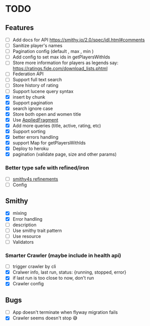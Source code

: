 # TODO

## Features

- [ ] Add docs for API https://smithy.io/2.0/spec/idl.html#comments
- [ ] Sanitize player's names
- [ ] Pagination config (default , max , min )
- [ ] Add config to set max ids in getPlayersWithIds
- [ ] Store more information for players as legends say: https://ratings.fide.com/download_lists.phtml
- [ ] Federation API
- [ ] Support full text search
- [ ] Store history of rating
- [ ] Support lucene query syntax
- [x] insert by chunk
- [x] Support pagination
- [x] search ignore case
- [x] Store both open and women title
- [x] Use [AppliedFragment](https://typelevel.org/skunk/reference/Fragments.html)
- [x] Add more queries (title, active, rating, etc)
- [x] Support sorting
- [x] better errors handling
- [x] support Map for getPlayersWithIds
- [x] Deploy to heroku
- [x] pagination (validate page, size and other params)

### Better type safe with refined/iron

- [ ] [smithy4s refinements](https://disneystreaming.github.io/smithy4s/docs/codegen/customisation/refinements)
- [ ] Config

## Smithy

- [x] mixing
- [x] Error handling
- [ ] description
- [ ] Use smithy trait pattern
- [ ] Use resource
- [ ] Validators

### Smarter Crawler (maybe include in health api)

- [ ] trigger crawler by cli
- [x] Cralwer info, last run, status: {running, stopped, error}
- [x] if last run is too close to now, don't run
- [x] Crawler config

## Bugs

- [ ] App doesn't terminate when flyway migration fails
- [x] Crawler seems doesn't stop :sweat_smile:
